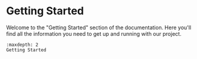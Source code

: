 # Getting Started

Welcome to the "Getting Started" section of the documentation. Here you'll find all the information you need to get up and running with our project.

```{toctree}
:maxdepth: 2
Getting Started